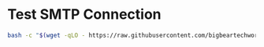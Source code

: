 # Test SMTP Connection

```bash
bash -c "$(wget -qLO - https://raw.githubusercontent.com/bigbeartechworld/big-bear-scripts/master/test-smtp-connection/run.sh)"
```
